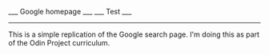 ___	Google homepage 	___
___	    Test		___
___				___


This is a simple replication of the Google search page.
I'm doing this as part of the Odin Project curriculum.
